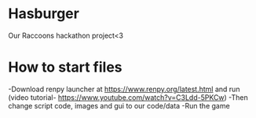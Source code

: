 # Hasburger
Our Raccoons hackathon project<3

# How to start files
-Download renpy launcher at https://www.renpy.org/latest.html and run (video tutorial- https://www.youtube.com/watch?v=C3Ldd-5PKCw)
-Then change script code, images and gui to our code/data
-Run the game

